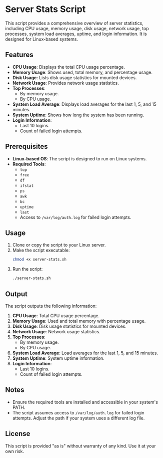 # Server Stats Script

This script provides a comprehensive overview of server statistics, including CPU usage, memory usage, disk usage, network usage, top processes, system load averages, uptime, and login information. It is designed for Linux-based systems.

## Features

- **CPU Usage**: Displays the total CPU usage percentage.
- **Memory Usage**: Shows used, total memory, and percentage usage.
- **Disk Usage**: Lists disk usage statistics for mounted devices.
- **Network Usage**: Provides network usage statistics.
- **Top Processes**:
  - By memory usage.
  - By CPU usage.
- **System Load Average**: Displays load averages for the last 1, 5, and 15 minutes.
- **System Uptime**: Shows how long the system has been running.
- **Login Information**:
  - Last 10 logins.
  - Count of failed login attempts.

## Prerequisites

- **Linux-based OS**: The script is designed to run on Linux systems.
- **Required Tools**:
  - `top`
  - `free`
  - `df`
  - `ifstat`
  - `ps`
  - `awk`
  - `bc`
  - `uptime`
  - `last`
  - Access to `/var/log/auth.log` for failed login attempts.

## Usage

1. Clone or copy the script to your Linux server.
2. Make the script executable:
   ```bash
   chmod +x server-stats.sh
   ```
3. Run the script:
   ```bash
   ./server-stats.sh
   ```

## Output

The script outputs the following information:

1. **CPU Usage**: Total CPU usage percentage.
2. **Memory Usage**: Used and total memory with percentage usage.
3. **Disk Usage**: Disk usage statistics for mounted devices.
4. **Network Usage**: Network usage statistics.
5. **Top Processes**:
   - By memory usage.
   - By CPU usage.
6. **System Load Average**: Load averages for the last 1, 5, and 15 minutes.
7. **System Uptime**: System uptime information.
8. **Login Information**:
   - Last 10 logins.
   - Count of failed login attempts.

## Notes

- Ensure the required tools are installed and accessible in your system's PATH.
- The script assumes access to `/var/log/auth.log` for failed login attempts. Adjust the path if your system uses a different log file.

## License

This script is provided "as is" without warranty of any kind. Use it at your own risk.
